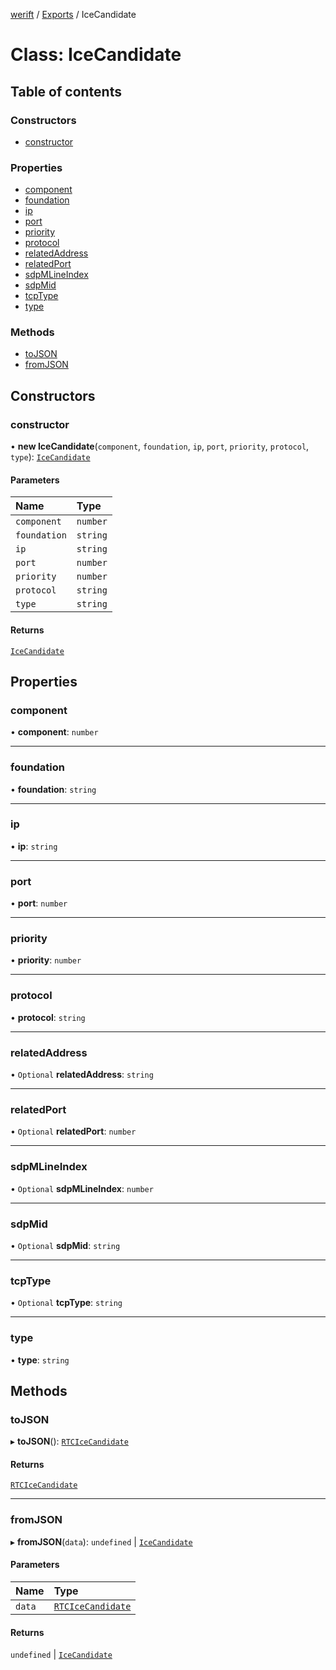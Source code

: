 [werift](../README.md) / [Exports](../modules.md) / IceCandidate

# Class: IceCandidate

## Table of contents

### Constructors

- [constructor](IceCandidate.md#constructor)

### Properties

- [component](IceCandidate.md#component)
- [foundation](IceCandidate.md#foundation)
- [ip](IceCandidate.md#ip)
- [port](IceCandidate.md#port)
- [priority](IceCandidate.md#priority)
- [protocol](IceCandidate.md#protocol)
- [relatedAddress](IceCandidate.md#relatedaddress)
- [relatedPort](IceCandidate.md#relatedport)
- [sdpMLineIndex](IceCandidate.md#sdpmlineindex)
- [sdpMid](IceCandidate.md#sdpmid)
- [tcpType](IceCandidate.md#tcptype)
- [type](IceCandidate.md#type)

### Methods

- [toJSON](IceCandidate.md#tojson)
- [fromJSON](IceCandidate.md#fromjson)

## Constructors

### constructor

• **new IceCandidate**(`component`, `foundation`, `ip`, `port`, `priority`, `protocol`, `type`): [`IceCandidate`](IceCandidate.md)

#### Parameters

| Name | Type |
| :------ | :------ |
| `component` | `number` |
| `foundation` | `string` |
| `ip` | `string` |
| `port` | `number` |
| `priority` | `number` |
| `protocol` | `string` |
| `type` | `string` |

#### Returns

[`IceCandidate`](IceCandidate.md)

## Properties

### component

• **component**: `number`

___

### foundation

• **foundation**: `string`

___

### ip

• **ip**: `string`

___

### port

• **port**: `number`

___

### priority

• **priority**: `number`

___

### protocol

• **protocol**: `string`

___

### relatedAddress

• `Optional` **relatedAddress**: `string`

___

### relatedPort

• `Optional` **relatedPort**: `number`

___

### sdpMLineIndex

• `Optional` **sdpMLineIndex**: `number`

___

### sdpMid

• `Optional` **sdpMid**: `string`

___

### tcpType

• `Optional` **tcpType**: `string`

___

### type

• **type**: `string`

## Methods

### toJSON

▸ **toJSON**(): [`RTCIceCandidate`](RTCIceCandidate.md)

#### Returns

[`RTCIceCandidate`](RTCIceCandidate.md)

___

### fromJSON

▸ **fromJSON**(`data`): `undefined` \| [`IceCandidate`](IceCandidate.md)

#### Parameters

| Name | Type |
| :------ | :------ |
| `data` | [`RTCIceCandidate`](RTCIceCandidate.md) |

#### Returns

`undefined` \| [`IceCandidate`](IceCandidate.md)
